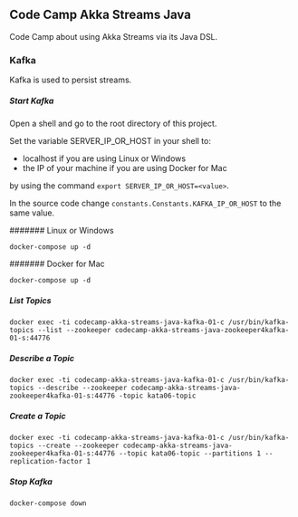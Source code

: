 ## Code Camp Akka Streams Java

Code Camp about using Akka Streams via its Java DSL.

### Kafka

Kafka is used to persist streams.

##### Start Kafka

Open a shell and go to the root directory of this project.

Set the variable SERVER_IP_OR_HOST in your shell to:
* localhost if you are using Linux or Windows
* the IP of your machine if you are using Docker for Mac

by using the command `export SERVER_IP_OR_HOST=<value>`.

In the source code change `constants.Constants.KAFKA_IP_OR_HOST` to the same value.

####### Linux or Windows

`docker-compose up -d`

####### Docker for Mac

`docker-compose up -d`

##### List Topics

`docker exec -ti codecamp-akka-streams-java-kafka-01-c /usr/bin/kafka-topics --list --zookeeper codecamp-akka-streams-java-zookeeper4kafka-01-s:44776`

##### Describe a Topic

`docker exec -ti codecamp-akka-streams-java-kafka-01-c /usr/bin/kafka-topics --describe --zookeeper codecamp-akka-streams-java-zookeeper4kafka-01-s:44776 -topic kata06-topic`

##### Create a Topic

`docker exec -ti codecamp-akka-streams-java-kafka-01-c /usr/bin/kafka-topics --create --zookeeper codecamp-akka-streams-java-zookeeper4kafka-01-s:44776 --topic kata06-topic --partitions 1 --replication-factor 1`

##### Stop Kafka

`docker-compose down`
